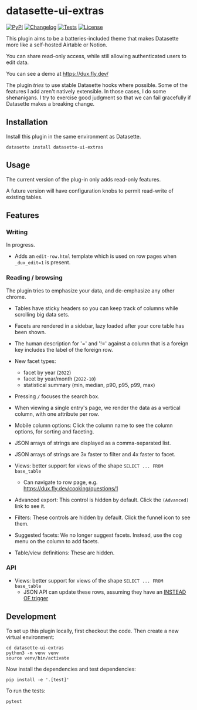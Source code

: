 # datasette-ui-extras

[![PyPI](https://img.shields.io/pypi/v/datasette-ui-extras.svg)](https://pypi.org/project/datasette-ui-extras/)
[![Changelog](https://img.shields.io/github/v/release/cldellow/datasette-ui-extras?include_prereleases&label=changelog)](https://github.com/cldellow/datasette-ui-extras/releases)
[![Tests](https://github.com/cldellow/datasette-ui-extras/workflows/Test/badge.svg)](https://github.com/cldellow/datasette-ui-extras/actions?query=workflow%3ATest)
[![License](https://img.shields.io/badge/license-Apache%202.0-blue.svg)](https://github.com/cldellow/datasette-ui-extras/blob/main/LICENSE)

This plugin aims to be a batteries-included theme that makes Datasette more like a self-hosted Airtable or Notion.

You can share read-only access, while still allowing authenticated users to edit data.

You can see a demo at https://dux.fly.dev/

The plugin _tries_ to use stable Datasette hooks where possible. Some of the features
I add aren't natively extensible. In those cases, I do some shenanigans. I try to
exercise good judgment so that we can fail gracefully if Datasette makes a breaking
change.

## Installation

Install this plugin in the same environment as Datasette.

    datasette install datasette-ui-extras

## Usage

The current version of the plug-in only adds read-only features.

A future version will have configuration knobs to permit read-write
of existing tables.

## Features

### Writing

In progress.

- Adds an `edit-row.html` template which is used on row pages when `_dux_edit=1` is present.

### Reading / browsing

The plugin tries to emphasize your data, and de-emphasize any other
chrome.

- Tables have sticky headers so you can keep track of columns while
  scrolling big data sets.

- Facets are rendered in a sidebar, lazy loaded after your core
  table has been shown.

- The human description for '=' and '!=' against a column that is a
  foreign key includes the label of the foreign row.

- New facet types:
    - facet by year (`2022`)
    - facet by year/month (`2022-10`)
    - statistical summary (min, median, p90, p95, p99, max)

- Pressing `/` focuses the search box.

- When viewing a single entry's page, we render the data as a vertical
  column, with one attribute per row.

- Mobile column options: Click the column name to see the column options, for sorting and faceting.

- JSON arrays of strings are displayed as a comma-separated list.

- JSON arrays of strings are 3x faster to filter and 4x faster to facet.

- Views: better support for views of the shape `SELECT ... FROM base_table`
    - Can navigate to row page, e.g. https://dux.fly.dev/cooking/questions/1

- Advanced export: This control is hidden by default. Click the `(Advanced)` link to see it.

- Filters: These controls are hidden by default. Click the funnel icon to see them.

- Suggested facets: We no longer suggest facets. Instead, use the cog menu
  on the column to add facets.

- Table/view definitions: These are hidden.

### API

- Views: better support for views of the shape `SELECT ... FROM base_table`
    - JSON API can update these rows, assuming they have an [INSTEAD OF trigger](https://www.sqlite.org/lang_createtrigger.html#instead_of_trigger)

## Development

To set up this plugin locally, first checkout the code. Then create a new virtual environment:

    cd datasette-ui-extras
    python3 -m venv venv
    source venv/bin/activate

Now install the dependencies and test dependencies:

    pip install -e '.[test]'

To run the tests:

    pytest
